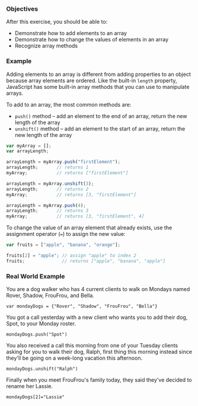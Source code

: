 <!--{ ids:[184], language:'JavaScript', type:'workshop', order: 3, name:'Add Elements', description:'Add elements to an array' } -->

### Objectives

After this exercise, you should be able to:

- Demonstrate how to add elements to an array
- Demonstrate how to change the values of elements in an array
- Recognize array methods

### Example

Adding elements to an array is different from adding properties to an object because array elements are ordered. Like the built-in `length` property, JavaScript has some built-in array methods that you can use to manipulate arrays.

To add to an array, the most common methods are:

- `push()` method – add an element to the end of an array, return the new length of the array
- `unshift()` method – add an element to the start of an array, return the new length of the array

```js
var myArray = [];
var arrayLength;

arrayLength = myArray.push("firstElement");
arrayLength;       // returns 1
myArray;           // returns ["firstElement"]

arrayLength = myArray.unshift(3);
arrayLength;       // returns 2
myArray;           // returns [3, "firstElement"]

arrayLength = myArray.push(4);
arrayLength;       // returns 3
myArray;           // returns [3, "firstElement", 4]
```

To change the value of an array element that already exists, use the assignment operator (`=`) to assign the new value:

```js
var fruits = ["apple", "banana", "orange"];

fruits[2] = "apple"; // assign "apple" to index 2
fruits;              // returns ["apple", "banana", "apple"]
```


### Real World Example

You are a dog walker who has 4 current clients to walk on Mondays named Rover, Shadow, FrouFrou, and Bella.

``` var mondayDogs = {"Rover", "Shadow", "FrouFrou", "Bella"} ```

You got a call yesterday with a new client who wants you to add their dog, Spot, to your Monday roster.

``` mondayDogs.push("Spot") ```

You also received a call this morning from one of your Tuesday clients asking for you to walk their dog, Ralph, first thing this morning instead since they'll be going on a week-long vacation this afternoon. 

``` mondayDogs.unshift("Ralph") ```

Finally when you meet FrouFrou's family today, they said they've decided to rename her Lassie.

``` mondayDogs[2]="Lassie" ```

